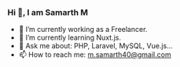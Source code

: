 ### Hi 👋, I am Samarth M


- 🔭 I’m currently working as a Freelancer.
- 🌱 I’m currently learning Nuxt.js.
- 💬 Ask me about: PHP, Laravel, MySQL, Vue.js...
- 📫 How to reach me: m.samarth40@gmail.com
